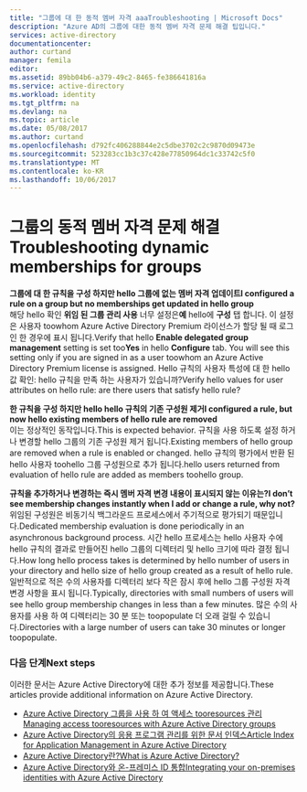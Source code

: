 ```yaml
---
title: "그룹에 대 한 동적 멤버 자격 aaaTroubleshooting | Microsoft Docs"
description: "Azure AD의 그룹에 대한 동적 멤버 자격 문제 해결 팁입니다."
services: active-directory
documentationcenter: 
author: curtand
manager: femila
editor: 
ms.assetid: 89bb04b6-a379-49c2-8465-fe386641816a
ms.service: active-directory
ms.workload: identity
ms.tgt_pltfrm: na
ms.devlang: na
ms.topic: article
ms.date: 05/08/2017
ms.author: curtand
ms.openlocfilehash: d792fc406288844e2c5dbe3702c2c9870d09473e
ms.sourcegitcommit: 523283cc1b3c37c428e77850964dc1c33742c5f0
ms.translationtype: MT
ms.contentlocale: ko-KR
ms.lasthandoff: 10/06/2017
---
```

# <a name="troubleshooting-dynamic-memberships-for-groups"></a><span data-ttu-id="ec74c-103">그룹의 동적 멤버 자격 문제 해결</span><span class="sxs-lookup"><span data-stu-id="ec74c-103">Troubleshooting dynamic memberships for groups</span></span>
<span data-ttu-id="ec74c-104">**그룹에 대 한 규칙을 구성 하지만 hello 그룹에 없는 멤버 자격 업데이트**</span><span class="sxs-lookup"><span data-stu-id="ec74c-104">**I configured a rule on a group but no memberships get updated in hello group**</span></span><br/><span data-ttu-id="ec74c-105">해당 hello 확인 **위임 된 그룹 관리 사용** 너무 설정은**예** hello에 **구성** 탭 합니다. 이 설정은 사용자 toowhom Azure Active Directory Premium 라이선스가 할당 될 때 로그인 한 경우에 표시 됩니다.</span><span class="sxs-lookup"><span data-stu-id="ec74c-105">Verify that hello **Enable delegated group management** setting is set too**Yes** in hello **Configure** tab. You will see this setting only if you are signed in as a user toowhom an Azure Active Directory Premium license is assigned.</span></span> <span data-ttu-id="ec74c-106">Hello 규칙의 사용자 특성에 대 한 hello 값 확인: hello 규칙을 만족 하는 사용자가 있습니까?</span><span class="sxs-lookup"><span data-stu-id="ec74c-106">Verify hello values for user attributes on hello rule: are there users that satisfy hello rule?</span></span>

<span data-ttu-id="ec74c-107">**한 규칙을 구성 하지만 hello hello 규칙의 기존 구성원 제거**</span><span class="sxs-lookup"><span data-stu-id="ec74c-107">**I configured a rule, but now hello existing members of hello rule are removed**</span></span><br/><span data-ttu-id="ec74c-108">이는 정상적인 동작입니다.</span><span class="sxs-lookup"><span data-stu-id="ec74c-108">This is expected behavior.</span></span> <span data-ttu-id="ec74c-109">규칙을 사용 하도록 설정 하거나 변경할 hello 그룹의 기존 구성원 제거 됩니다.</span><span class="sxs-lookup"><span data-stu-id="ec74c-109">Existing members of hello group are removed when a rule is enabled or changed.</span></span> <span data-ttu-id="ec74c-110">hello 규칙의 평가에서 반환 된 hello 사용자 toohello 그룹 구성원으로 추가 됩니다.</span><span class="sxs-lookup"><span data-stu-id="ec74c-110">hello users returned from evaluation of hello rule are added as members toohello group.</span></span>     

<span data-ttu-id="ec74c-111">**규칙을 추가하거나 변경하는 즉시 멤버 자격 변경 내용이 표시되지 않는 이유는?**</span><span class="sxs-lookup"><span data-stu-id="ec74c-111">**I don’t see membership changes instantly when I add or change a rule, why not?**</span></span><br/><span data-ttu-id="ec74c-112">위임된 구성원은 비동기식 백그라운드 프로세스에서 주기적으로 평가되기 때문입니다.</span><span class="sxs-lookup"><span data-stu-id="ec74c-112">Dedicated membership evaluation is done periodically in an asynchronous background process.</span></span> <span data-ttu-id="ec74c-113">시간 hello 프로세스는 hello 사용자 수에 hello 규칙의 결과로 만들어진 hello 그룹의 디렉터리 및 hello 크기에 따라 결정 됩니다.</span><span class="sxs-lookup"><span data-stu-id="ec74c-113">How long hello process takes is determined by hello number of users in your directory and hello size of hello group created as a result of hello rule.</span></span> <span data-ttu-id="ec74c-114">일반적으로 적은 수의 사용자를 디렉터리 보다 작은 잠시 후에 hello 그룹 구성원 자격 변경 사항을 표시 됩니다.</span><span class="sxs-lookup"><span data-stu-id="ec74c-114">Typically, directories with small numbers of users will see hello group membership changes in less than a few minutes.</span></span> <span data-ttu-id="ec74c-115">많은 수의 사용자를 사용 하 여 디렉터리는 30 분 또는 toopopulate 더 오래 걸릴 수 있습니다.</span><span class="sxs-lookup"><span data-stu-id="ec74c-115">Directories with a large number of users can take 30 minutes or longer toopopulate.</span></span>

### <a name="next-steps"></a><span data-ttu-id="ec74c-116">다음 단계</span><span class="sxs-lookup"><span data-stu-id="ec74c-116">Next steps</span></span>
<span data-ttu-id="ec74c-117">이러한 문서는 Azure Active Directory에 대한 추가 정보를 제공합니다.</span><span class="sxs-lookup"><span data-stu-id="ec74c-117">These articles provide additional information on Azure Active Directory.</span></span>

* [<span data-ttu-id="ec74c-118">Azure Active Directory 그룹을 사용 하 여 액세스 tooresources 관리</span><span class="sxs-lookup"><span data-stu-id="ec74c-118">Managing access tooresources with Azure Active Directory groups</span></span>](active-directory-manage-groups.md)
* [<span data-ttu-id="ec74c-119">Azure Active Directory의 응용 프로그램 관리를 위한 문서 인덱스</span><span class="sxs-lookup"><span data-stu-id="ec74c-119">Article Index for Application Management in Azure Active Directory</span></span>](active-directory-apps-index.md)
* [<span data-ttu-id="ec74c-120">Azure Active Directory란?</span><span class="sxs-lookup"><span data-stu-id="ec74c-120">What is Azure Active Directory?</span></span>](active-directory-whatis.md)
* [<span data-ttu-id="ec74c-121">Azure Active Directory와 온-프레미스 ID 통합</span><span class="sxs-lookup"><span data-stu-id="ec74c-121">Integrating your on-premises identities with Azure Active Directory</span></span>](active-directory-aadconnect.md)
